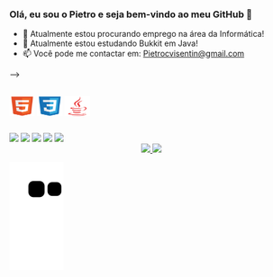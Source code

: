 ### Olá, eu sou o Pietro e seja bem-vindo ao meu GitHub 🎈

- 🔭 Atualmente estou procurando emprego na área da Informática!
- 🌱 Atualmente estou estudando Bukkit em Java!
- 📫 Você pode me contactar em: Pietrocvisentin@gmail.com

-->


<div style="display: inline_block"><br>
  <img align="center" alt="Pie-HTML" height="35" width="45" src="https://raw.githubusercontent.com/devicons/devicon/master/icons/html5/html5-original.svg">
  <img align="center" alt="Pie-CSS" height="35" width="45" src="https://raw.githubusercontent.com/devicons/devicon/master/icons/css3/css3-original.svg">
  <img align="center" alt="Pie-CSS" height="35" width="45" src="https://raw.githubusercontent.com/devicons/devicon/master/icons/java/java-plain.svg">
</div>
  
  ##
 
<div> 
  <a href="https://www.youtube.com/channel/UCfZA25hWttrPWJV5kSwJXfA" target="_blank"><img src="https://img.shields.io/badge/YouTube-FF0000?style=for-the-badge&logo=youtube&logoColor=white" target="_blank"></a>
  <a href="https://www.instagram.com/pietrocvisentin/" target="_blank"><img src="https://img.shields.io/badge/-Instagram-%23E4405F?style=for-the-badge&logo=instagram&logoColor=white" target="_blank"></a>
 	<a href="https://www.twitch.tv/pietrovisentin" target="_blank"><img src="https://img.shields.io/badge/Twitch-9146FF?style=for-the-badge&logo=twitch&logoColor=white" target="_blank"></a>
  <a href = "mailto:pietrocvisentin@gmail.com"><img src="https://img.shields.io/badge/-Gmail-%23333?style=for-the-badge&logo=gmail&logoColor=white" target="_blank"></a>
  <a href="https://www.linkedin.com/in/pietro-calegari-visentin-769a97211/" target="_blank"><img src="https://img.shields.io/badge/-LinkedIn-%230077B5?style=for-the-badge&logo=linkedin&logoColor=white" target="_blank"></a> 
  
  <div align="center">
  <a href="https://github.com/Pietrocv">
  <img height="170em" src="https://github-readme-stats.vercel.app/api?username=Pietrocv&show_icons=true&theme=dark&include_all_commits=true&count_private=true"/>
  <img height="170em" src="https://github-readme-stats.vercel.app/api/top-langs/?username=Pietrocv&layout=compact&langs_count=7&theme=dark"/>
</div>
  
  
  ![Snake animation](https://github.com/Pietrocv/Pietrocv/blob/output/github-contribution-grid-snake.svg)
</div>

